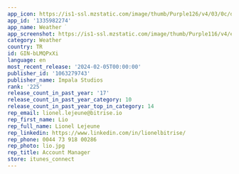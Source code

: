 ```yaml
---
app_icon: https://is1-ssl.mzstatic.com/image/thumb/Purple126/v4/03/0c/dd/030cdd1c-e5e1-d1dc-e527-d12ae0639c30/AppIcon-0-0-1x_U007emarketing-0-7-0-85-220.png/1024x1024bb.png
app_id: '1335982274'
app_name: Weather ۬
app_screenshot: https://is1-ssl.mzstatic.com/image/thumb/Purple116/v4/e9/08/cb/e908cb61-1f8d-f773-a6c3-5dbfaa05d56e/26056b0f-6408-4bfd-b27f-88507f1d8aa6_iPhone_6.5_SC_1.jpg/1284x2778bb.png
category: Weather
country: TR
id: GIN-bLMQPxXi
language: en
most_recent_release: '2024-02-05T00:00:00'
publisher_id: '1063279743'
publisher_name: Impala Studios
rank: '225'
release_count_in_past_year: '17'
release_count_in_past_year_category: 10
release_count_in_past_year_top_in_category: 14
rep_email: lionel.lejeune@bitrise.io
rep_first_name: Lio
rep_full_name: Lionel Lejeune
rep_linkedin: https://www.linkedin.com/in/lionelbitrise/
rep_phone: 0044 73 918 00286
rep_photo: lio.jpg
rep_title: Account Manager
store: itunes_connect
---
```

